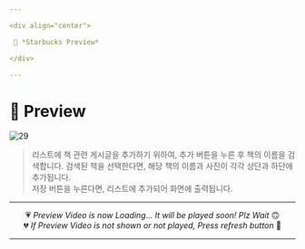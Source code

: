 ```yaml
---

<div align="center">

 💛 *Starbucks Preview*

</div>

---
```


# 📱 Preview
![29](https://user-images.githubusercontent.com/68846212/186834213-13f05f3f-02d3-45ac-a8b4-5c2e35a28759.gif)
> 리스트에 책 관련 게시글을 추가하기 위하여, 추가 버튼을 누른 후 책의 이름을 검색합니다.
> 검색된 책을 선택한다면, 해당 책의 이름과 사진이 각각 상단과 하단에 추가됩니다.  
> 저장 버튼을 누른다면, 리스트에 추가되어 화면에 출력됩니다.  

---

<div align="center">

💗 *Preview Video is now Loading... It will be played soon! Plz Wait* 🙃  
💔 *If Preview Video is not shown or not played, Press refresh button* 🫥

</div>

---